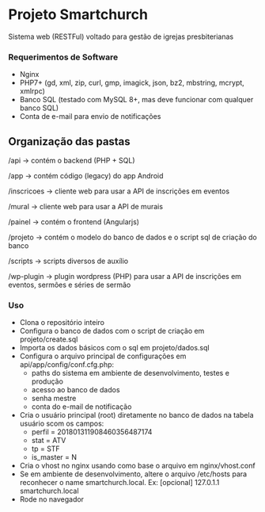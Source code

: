 # Projeto Smartchurch

Sistema web (RESTFul) voltado para gestão de igrejas presbiterianas

### Requerimentos de Software

* Nginx
* PHP7+ (gd, xml, zip, curl, gmp, imagick, json, bz2, mbstring, mcrypt, xmlrpc)
* Banco SQL (testado com MySQL 8+, mas deve funcionar com qualquer banco SQL)
* Conta de e-mail para envio de notificações

## Organização das pastas

/api -> contém o backend (PHP + SQL)

/app -> contém código (legacy) do app Android

/inscricoes -> cliente web para usar a API de inscrições em eventos

/mural -> cliente web para usar a API de murais

/painel -> contém o frontend (Angularjs)

/projeto -> contém o modelo do banco de dados e o script sql de criação do banco

/scripts -> scripts diversos de auxílio

/wp-plugin -> plugin wordpress (PHP) para usar a API de inscrições em eventos, sermões e séries de sermão

### Uso

* Clona o repositório inteiro
* Configura o banco de dados com o script de criação em projeto/create.sql
* Importa os dados básicos com o sql em projeto/dados.sql
* Configura o arquivo principal de configurações em api/app/config/conf.cfg.php:
    - paths do sistema em ambiente de desenvolvimento, testes e produção
    - acesso ao banco de dados
    - senha mestre
    - conta do e-mail de notificação
* Cria o usuário principal (root) diretamente no banco de dados na tabela usuário scom os campos:
    - perfil = 201801311908460356487174
    - stat = ATV
    - tp = STF
    - is_master = N
* Cria o vhost no nginx usando como base o arquivo em nginx/vhost.conf
* Se em ambiente de desenvolvimento, altere o arquivo /etc/hosts para reconhecer o name smartchurch.local. Ex: [opcional]
    127.0.1.1	smartchurch.local
* Rode no navegador